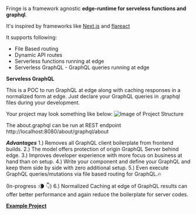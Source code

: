 Fringe is a framework agnostic **edge-runtime for serveless functions and graphql**.

It's inspired by frameworks like [Next.js](https://nextjs.org/) and [flareact](https://flareact.com/)

It supports following:

- File Based routing
- Dynamic API routes
- Serverless functions running at edge
- Serverless GraphQL - GraphQL queries running at edge

**Serveless GraphQL**

This is a POC to run GraphQL at edge along with caching responses in a normalized form at edge. Just declare your GraphQL queries in .graphql files during your development.

Your project may look something like below:
![Image of Project Structure](https://user-images.githubusercontent.com/4037621/104008201-21147100-51cf-11eb-825b-5524b4457aa7.png)

The about.graphql can be run at REST endpoint http://localhost:8080/about/graphql/about

***Advantages***
1.) Removes all GraphQL client boilerplate from frontend builds.
2.) The model offers protection of origin GraphQL Server behind edge.
3.) Improves developer experience with more focus on business at hand than on setup.
4.) Write your component and define your GraphQL and keep them side by side with zero additional setup.
5.) Even execute GraphQL queries/mutations via file based routing for GraphQL.🔥

(In-progress :🌘 👇)
6.) Normalized Caching at edge of GraphQL results can offer better performance and again reduce the boilerplate for server codes.

**[Example Project](./test/fixtures)**




